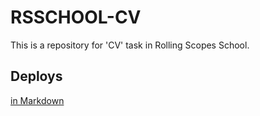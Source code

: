 # RSSCHOOL-CV

This is a repository for 'CV' task in Rolling Scopes School.

## Deploys

[in Markdown](https://xauroxs.github.io/rsschool-cv/cv)
